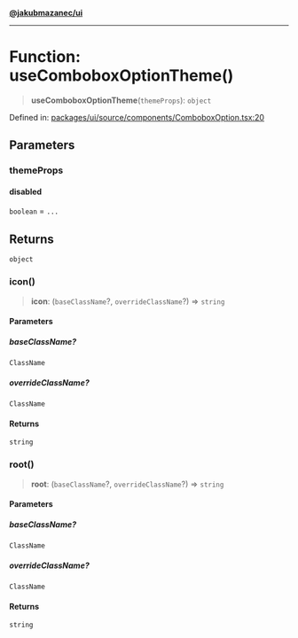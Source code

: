 [**@jakubmazanec/ui**](../README.md)

---

# Function: useComboboxOptionTheme()

> **useComboboxOptionTheme**(`themeProps`): `object`

Defined in:
[packages/ui/source/components/ComboboxOption.tsx:20](https://github.com/jakubmazanec/tools/blob/90a5050fae768000bb00b2044438762c3c8c0f98/packages/ui/source/components/ComboboxOption.tsx#L20)

## Parameters

### themeProps

#### disabled

`boolean` = `...`

## Returns

`object`

### icon()

> **icon**: (`baseClassName`?, `overrideClassName`?) => `string`

#### Parameters

##### baseClassName?

`ClassName`

##### overrideClassName?

`ClassName`

#### Returns

`string`

### root()

> **root**: (`baseClassName`?, `overrideClassName`?) => `string`

#### Parameters

##### baseClassName?

`ClassName`

##### overrideClassName?

`ClassName`

#### Returns

`string`
